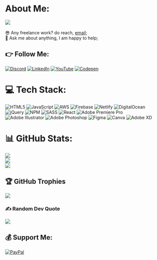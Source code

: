# About Me:

![](https://blogger.googleusercontent.com/img/b/R29vZ2xl/AVvXsEifWLPRDHgnkjypsoCM6LnagE2aLWYOalGNMwAzwditeVjWMcKKX5sN5ND7-nnT4Ty_KCGe2puZKhBSSMiDXUCH38podZqsU1ubj2QasbkuXG-Rq1fe7djqlDl8kxzEbwV6Aj1FPtgpCRn6oWfUaC8tOPJeA1zfz_kB05BSBbJE-BaLKM7B1zKFwX9Yy3A_/s1600/Group%202.png)</br></br>
😎 Any freelance work? do reach, <a href="mailto:dipwebsolution@gmailcom">email;</a><br>💬 Ask me about anything, I am happy to help;


## 👉 Follow Me:
[![Discord](https://img.shields.io/badge/Discord-%237289DA.svg?logo=discord&logoColor=white)](https://discord.gg/Same#8876) [![LinkedIn](https://img.shields.io/badge/LinkedIn-%230077B5.svg?logo=linkedin&logoColor=white)](https://linkedin.com/in/cs-dip-2a53aa184) [![YouTube](https://img.shields.io/badge/YouTube-%23FF0000.svg?logo=YouTube&logoColor=white)](https://youtube.com/@codinghub-) [![Codepen](https://img.shields.io/badge/Codepen-000000?style=for-the-badge&logo=codepen&logoColor=white)](https://codepen.io/cs_dip) 

# 💻 Tech Stack:
![HTML5](https://img.shields.io/badge/html5-%23E34F26.svg?style=for-the-badge&logo=html5&logoColor=white) ![JavaScript](https://img.shields.io/badge/javascript-%23323330.svg?style=for-the-badge&logo=javascript&logoColor=%23F7DF1E) ![AWS](https://img.shields.io/badge/AWS-%23FF9900.svg?style=for-the-badge&logo=amazon-aws&logoColor=white) ![Firebase](https://img.shields.io/badge/firebase-%23039BE5.svg?style=for-the-badge&logo=firebase) ![Netlify](https://img.shields.io/badge/netlify-%23000000.svg?style=for-the-badge&logo=netlify&logoColor=#00C7B7) ![DigitalOcean](https://img.shields.io/badge/DigitalOcean-%230167ff.svg?style=for-the-badge&logo=digitalOcean&logoColor=white) ![jQuery](https://img.shields.io/badge/jquery-%230769AD.svg?style=for-the-badge&logo=jquery&logoColor=white) ![NPM](https://img.shields.io/badge/NPM-%23000000.svg?style=for-the-badge&logo=npm&logoColor=white) ![SASS](https://img.shields.io/badge/SASS-hotpink.svg?style=for-the-badge&logo=SASS&logoColor=white) ![React](https://img.shields.io/badge/react-%2320232a.svg?style=for-the-badge&logo=react&logoColor=%2361DAFB) ![Adobe Premiere Pro](https://img.shields.io/badge/Adobe%20Premiere%20Pro-9999FF.svg?style=for-the-badge&logo=Adobe%20Premiere%20Pro&logoColor=white) ![Adobe Illustrator](https://img.shields.io/badge/adobeillustrator-%23FF9A00.svg?style=for-the-badge&logo=adobeillustrator&logoColor=white) ![Adobe Photoshop](https://img.shields.io/badge/adobephotoshop-%2331A8FF.svg?style=for-the-badge&logo=adobephotoshop&logoColor=white) 	![Figma](https://img.shields.io/badge/figma-%23F24E1E.svg?style=for-the-badge&logo=figma&logoColor=white) ![Canva](https://img.shields.io/badge/Canva-%2300C4CC.svg?style=for-the-badge&logo=Canva&logoColor=white) ![Adobe XD](https://img.shields.io/badge/Adobe%20XD-470137?style=for-the-badge&logo=Adobe%20XD&logoColor=#FF61F6)
# 📊 GitHub Stats:
![](https://github-readme-stats.vercel.app/api?username=csdip&theme=blueberry&hide_border=false&include_all_commits=false&count_private=false)<br/>
![](https://github-readme-streak-stats.herokuapp.com/?user=csdip&theme=blueberry&hide_border=false)<br/>
![](https://github-readme-stats.vercel.app/api/top-langs/?username=csdip&theme=blueberry&hide_border=false&include_all_commits=false&count_private=false&layout=compact)

## 🏆 GitHub Trophies
![](https://github-profile-trophy.vercel.app/?username=csdip&theme=nord&no-frame=false&no-bg=true&margin-w=4)

### ✍️ Random Dev Quote
![](https://quotes-github-readme.vercel.app/api?type=horizontal&theme=tokyonight)



  ## 💰 Support Me:
  [![PayPal](https://img.shields.io/badge/PayPal-00457C?style=for-the-badge&logo=paypal&logoColor=white)](https://paypal.me/https://www.paypal.me/DipangkarD) 

  
<!-- Proudly created with GPRM ( https://gprm.itsvg.in ) -->
